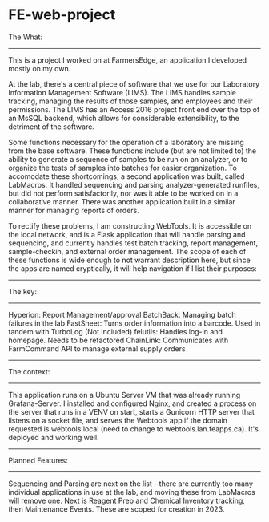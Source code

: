 # FE-web-project

The What:
___
This is a project I worked on at FarmersEdge, an application I developed mostly on my own.

At the lab, there's a central piece of software that we use for our Laboratory Information Management Software (LIMS). The LIMS handles sample tracking, managing the results of those samples, and employees and their permissions. The LIMS has an Access 2016 project front end over the top of an MsSQL backend, which allows for considerable extensibility, to the detriment of the software.

Some functions necessary for the operation of a laboratory are missing from the base software. These functions include (but are not limited to) the ability to generate a sequence of samples to be run on an analyzer, or to organize the tests of samples into batches for easier organization. To accomodate these shortcomings, a second application was built, called LabMacros. It handled sequencing and parsing analyzer-generated runfiles, but did not perform satisfactorily, nor was it able to be worked on in a collaborative manner. There was another application built in a similar manner for managing reports of orders.

To rectify these problems, I am constructing WebTools. It is accessible on the local network, and is a Flask application that will handle parsing and sequencing, and currently handles test batch tracking, report management, sample-checkin, and external order management. The scope of each of these functions is wide enough to not warrant description here, but since the apps are named cryptically, it will help navigation if I list their purposes:
___
The key:
___
Hyperion: Report Management/approval
BatchBack: Managing batch failures in the lab
FastSheet: Turns order information into a barcode. Used in tandem with TurboLog (Not included)
felutils: Handles log-in and homepage. Needs to be refactored
ChainLink: Communicates with FarmCommand API to manage external supply orders
___
The context:
___

This application runs on a Ubuntu Server VM that was already running Grafana-Server. I installed and configured Nginx, and created a process on the server that runs in a VENV on start, starts a Gunicorn HTTP server that listens on a socket file, and serves the Webtools app if the domain requested is webtools.local (need to change to webtools.lan.feapps.ca). It's deployed and working well.
___ 
Planned Features:
___
Sequencing and Parsing are next on the list - there are currently too many individual applications in use at the lab, and moving these from LabMacros will remove one. Next is Reagent Prep and Chemical Inventory tracking, then Maintenance Events. These are scoped for creation in 2023.
